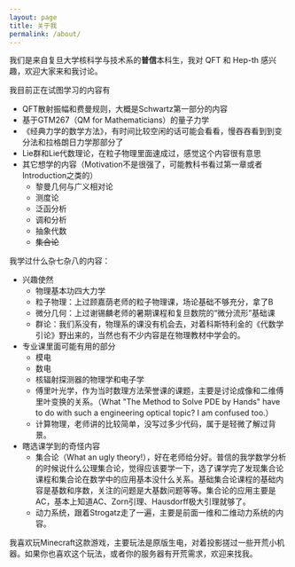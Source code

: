 ```yaml
---
layout: page
title: 关于我
permalink: /about/
---
```


<head>
    <script src="https://cdn.mathjax.org/mathjax/latest/MathJax.js?config=TeX-AMS-MML_HTMLorMML" type="text/javascript"></script>
    <script type="text/x-mathjax-config">
        MathJax.Hub.Config({
            tex2jax: {
            skipTags: ['script', 'noscript', 'style', 'textarea', 'pre'],
            inlineMath: [['$','$']]
            }
        });
    </script>
</head>

我们是来自复旦大学核科学与技术系的**普信**本科生，我对 QFT 和 Hep-th 感兴趣，欢迎大家来和我讨论。

我目前正在试图学习的内容有
* QFT散射振幅和费曼规则，大概是Schwartz第一部分的内容
* 基于GTM267（QM for Mathematicians）的量子力学
* 《经典力学的数学方法》，有时间比较空闲的话可能会看看，慢吞吞看到到变分法和拉格朗日力学那部分了
* Lie群和Lie代数理论，在粒子物理里面速成过，感觉这个内容很有意思
* 其它想学的内容（Motivation不是很强了，可能教科书看过第一章或者Introduction之类的）
  * 黎曼几何与广义相对论
  * 测度论
  * 泛函分析
  * 调和分析
  * 抽象代数
  * ~~集合论~~

我学过什么杂七杂八的内容：
* 兴趣使然
  * 物理基本功四大力学
  * 粒子物理：上过顾嘉荫老师的粒子物理课，场论基础不够充分，拿了B
  * 微分几何：上过谢锡麟老师的暑期课程和复旦数院的“微分流形”基础课
  * 群论：我们系没有，物理系的课没有机会去，对着科斯特利金的《代数学引论》野出来的，当然也有不少内容是在物理教材中学会的。
* 专业课里面可能有用的部分
  * 模电
  * 数电
  * 核辐射探测器的物理学和电子学
  * 傅里叶光学，作为当时数理方法荣誉课的课题，主要是讨论成像和二维傅里叶变换的关系。（What "The Method to Solve PDE by Hands" have to do with such a engineering optical topic? I am confused too.）
  * 计算物理，老师讲的比较简单，没写过多少代码，属于是轻微了解过背景。
* 瞎选课学到的奇怪内容
  * 集合论（What an ugly theory!），好在老师给分好。普信的我学数学分析的时候说什么公理集合论，觉得应该要学一下，选了课学完了发现集合论课程和集合论在数学中的应用基本没什么关系。基础集合论课程的基础内容是基数和序数，关注的问题是大基数问题等等。集合论的应用主要是AC，基本上知道AC、Zorn引理、Hausdorff极大引理就够了。
  * 动力系统，跟着Strogatz走了一遍，主要是前面一维和二维动力系统的内容。

我喜欢玩Minecraft这款游戏，主要玩法是原版生电，对着投影搓过一些开荒小机器。如果你也喜欢这个玩法，或者你的服务器有开荒需求，欢迎来找我。